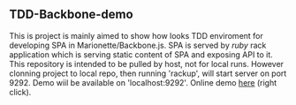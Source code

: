 ## TDD-Backbone-demo

This is project is mainly aimed to show how looks TDD enviroment for developing SPA in Marionette/Backbone.js.
SPA is served by *ruby* rack application which is serving static content of SPA and exposing API to it.
This repository is intended to be pulled by host, not for local runs.
However clonning project to local repo, then running 'rackup', will start server on port
9292. Demo wiil be available on 'localhost:9292'.
Online demo [here](http://tdd-backbone-demo.c1.biz) (right click).
